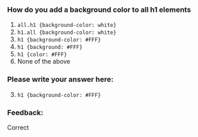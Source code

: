 ### How do you add a background color to all h1 elements

1. `all.h1 {background-color: white}`
2. `h1.all {background-color: white}`
3. `h1 {background-color: #FFF}`
4. `h1 {background: #FFF}`
5. `h1 {color: #FFF}`
6. None of the above


### Please write your answer here:
3. `h1 {background-color: #FFF}`
<!-- (3.) and (4.) both work; "background" allows multiple background properties, which I think is ideal when multiple background properties of an element need to be styled -->



### Feedback:
Correct